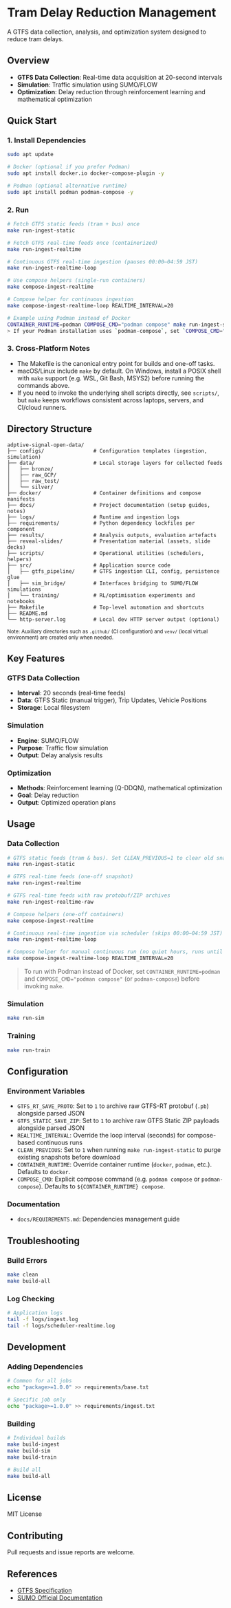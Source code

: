 # Tram Delay Reduction Management

A GTFS data collection, analysis, and optimization system designed to reduce tram delays.

## Overview

- **GTFS Data Collection**: Real-time data acquisition at 20-second intervals
- **Simulation**: Traffic simulation using SUMO/FLOW
- **Optimization**: Delay reduction through reinforcement learning and mathematical optimization

## Quick Start

### 1. Install Dependencies
```bash
sudo apt update

# Docker (optional if you prefer Podman)
sudo apt install docker.io docker-compose-plugin -y

# Podman (optional alternative runtime)
sudo apt install podman podman-compose -y
```

### 2. Run
```bash
# Fetch GTFS static feeds (tram + bus) once
make run-ingest-static

# Fetch GTFS real-time feeds once (containerized)
make run-ingest-realtime

# Continuous GTFS real-time ingestion (pauses 00:00–04:59 JST)
make run-ingest-realtime-loop

# Use compose helpers (single-run containers)
make compose-ingest-realtime

# Compose helper for continuous ingestion
make compose-ingest-realtime-loop REALTIME_INTERVAL=20

# Example using Podman instead of Docker
CONTAINER_RUNTIME=podman COMPOSE_CMD="podman compose" make run-ingest-static
> If your Podman installation uses `podman-compose`, set `COMPOSE_CMD="podman-compose"` instead.
```

### 3. Cross-Platform Notes
- The Makefile is the canonical entry point for builds and one-off tasks.  
- macOS/Linux include `make` by default. On Windows, install a POSIX shell with `make` support (e.g. WSL, Git Bash, MSYS2) before running the commands above.  
- If you need to invoke the underlying shell scripts directly, see `scripts/`, but `make` keeps workflows consistent across laptops, servers, and CI/cloud runners.

## Directory Structure

```
adptive-signal-open-data/
├── configs/                # Configuration templates (ingestion, simulation)
├── data/                   # Local storage layers for collected feeds
│   ├── bronze/
│   ├── raw_GCP/
│   ├── raw_test/
│   └── silver/
├── docker/                 # Container definitions and compose manifests
├── docs/                   # Project documentation (setup guides, notes)
├── logs/                   # Runtime and ingestion logs
├── requirements/           # Python dependency lockfiles per component
├── results/                # Analysis outputs, evaluation artefacts
├── reveal-slides/          # Presentation material (assets, slide decks)
├── scripts/                # Operational utilities (schedulers, helpers)
├── src/                    # Application source code
│   ├── gtfs_pipeline/      # GTFS ingestion CLI, config, persistence glue
│   ├── sim_bridge/         # Interfaces bridging to SUMO/FLOW simulations
│   └── training/           # RL/optimisation experiments and notebooks
├── Makefile                # Top-level automation and shortcuts
├── README.md
└── http-server.log         # Local dev HTTP server output (optional)
```

<small>Note: Auxiliary directories such as `.github/` (CI configuration) and `venv/` (local virtual environment) are created only when needed.</small>

## Key Features

### GTFS Data Collection
- **Interval**: 20 seconds (real-time feeds)
- **Data**: GTFS Static (manual trigger), Trip Updates, Vehicle Positions
- **Storage**: Local filesystem

### Simulation
- **Engine**: SUMO/FLOW
- **Purpose**: Traffic flow simulation
- **Output**: Delay analysis results

### Optimization
- **Methods**: Reinforcement learning (Q-DDQN), mathematical optimization
- **Goal**: Delay reduction
- **Output**: Optimized operation plans

## Usage

### Data Collection
```bash
# GTFS static feeds (tram & bus). Set CLEAN_PREVIOUS=1 to clear old snapshots.
make run-ingest-static

# GTFS real-time feeds (one-off snapshot)
make run-ingest-realtime

# GTFS real-time feeds with raw protobuf/ZIP archives
make run-ingest-realtime-raw

# Compose helpers (one-off containers)
make compose-ingest-realtime

# Continuous real-time ingestion via scheduler (skips 00:00–04:59 JST)
make run-ingest-realtime-loop

# Compose helper for manual continuous run (no quiet hours, runs until stopped)
make compose-ingest-realtime-loop REALTIME_INTERVAL=20
```
> To run with Podman instead of Docker, set `CONTAINER_RUNTIME=podman` and `COMPOSE_CMD="podman compose"` (or `podman-compose`) before invoking `make`.

### Simulation
```bash
make run-sim
```

### Training
```bash
make run-train
```

## Configuration

### Environment Variables
- `GTFS_RT_SAVE_PROTO`: Set to `1` to archive raw GTFS-RT protobuf (`.pb`) alongside parsed JSON
- `GTFS_STATIC_SAVE_ZIP`: Set to `1` to archive raw GTFS Static ZIP payloads alongside parsed JSON
- `REALTIME_INTERVAL`: Override the loop interval (seconds) for compose-based continuous runs
- `CLEAN_PREVIOUS`: Set to `1` when running `make run-ingest-static` to purge existing snapshots before download
- `CONTAINER_RUNTIME`: Override container runtime (`docker`, `podman`, etc.). Defaults to `docker`.
- `COMPOSE_CMD`: Explicit compose command (e.g. `podman compose` or `podman-compose`). Defaults to `${CONTAINER_RUNTIME} compose`.

### Documentation
- `docs/REQUIREMENTS.md`: Dependencies management guide

## Troubleshooting

### Build Errors
```bash
make clean
make build-all
```

### Log Checking
```bash
# Application logs
tail -f logs/ingest.log
tail -f logs/scheduler-realtime.log
```

## Development

### Adding Dependencies
```bash
# Common for all jobs
echo "package>=1.0.0" >> requirements/base.txt

# Specific job only
echo "package>=1.0.0" >> requirements/ingest.txt
```

### Building
```bash
# Individual builds
make build-ingest
make build-sim
make build-train

# Build all
make build-all
```

## License

MIT License

## Contributing

Pull requests and issue reports are welcome.

## References

- [GTFS Specification](https://developers.google.com/transit/gtfs)
- [SUMO Official Documentation](https://sumo.dlr.de/docs/)
